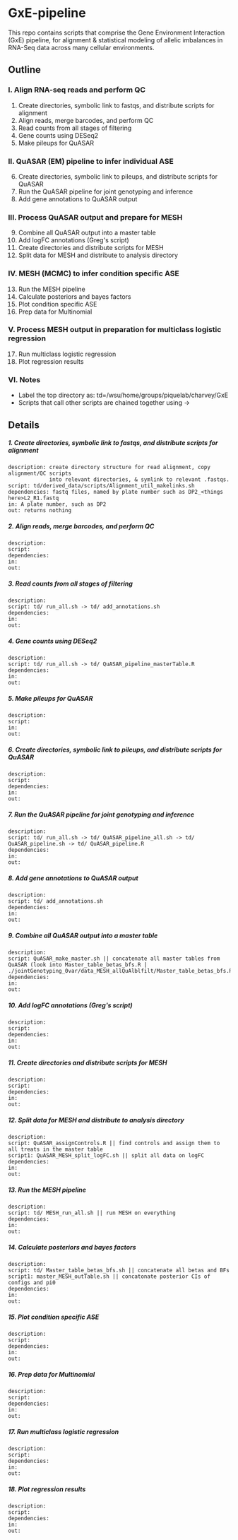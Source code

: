 # GxE-pipeline

This repo contains scripts that comprise the Gene Environment Interaction (GxE) pipeline, for alignment & statistical modeling of allelic imbalances in RNA-Seq data across many cellular environments.

## Outline
### I. Align RNA-seq reads and perform QC
  1. Create directories, symbolic link to fastqs, and distribute scripts for alignment
  2. Align reads, merge barcodes, and perform QC
  3. Read counts from all stages of filtering
  4. Gene counts using DESeq2
  5. Make pileups for QuASAR

### II. QuASAR (EM) pipeline to infer individual ASE
6. Create directories, symbolic link to pileups, and distribute scripts for QuASAR
7. Run the QuASAR pipeline for joint genotyping and inference   
8. Add gene annotations to QuASAR output

### III. Process QuASAR output and prepare for MESH 
  9. Combine all QuASAR output into a master table
  10. Add logFC annotations (Greg's script)
  11. Create directories and distribute scripts for MESH	
  12. Split data for MESH and distribute to analysis directory

### IV. MESH (MCMC) to infer condition specific ASE
  13. Run the MESH pipeline
  14. Calculate posteriors and bayes factors
  15. Plot condition specific ASE
  16. Prep data for Multinomial

### V. Process MESH output in preparation for multiclass logistic regression
  17. Run multiclass logistic regression
  18. Plot regression results

### VI. Notes
  * Label the top directory as: td=/wsu/home/groups/piquelab/charvey/GxE
  * Scripts that call other scripts are chained together using ->

## Details
##### 1. Create directories, symbolic link to fastqs, and distribute scripts for alignment
    description: create directory structure for read alignment, copy alignment/QC scripts
                 into relevant directories, & symlink to relevant .fastqs.
    script: td/derived_data/scripts/Alignment_util_makelinks.sh 
    dependencies: fastq files, named by plate number such as DP2_<things here>L2_R1.fastq 
    in: A plate number, such as DP2
    out: returns nothing

##### 2. Align reads, merge barcodes, and perform QC 
    description:
    script:  
    dependencies:
    in:
    out:

##### 3. Read counts from all stages of filtering
    description:
    script: td/ run_all.sh -> td/ add_annotations.sh  
    dependencies:
    in:
    out:

##### 4. Gene counts using DESeq2
    description:
    script: td/ run_all.sh -> td/ QuASAR_pipeline_masterTable.R 
    dependencies:
    in:
    out:

##### 5. Make pileups for QuASAR
    description: 
    script: 
    in:
    out:

##### 6. Create directories, symbolic link to pileups, and distribute scripts for QuASAR
    description: 
    script: 
    dependencies:
    in:
    out:

##### 7. Run the QuASAR pipeline for joint genotyping and inference
    description: 
    script: td/ run_all.sh -> td/ QuASAR_pipeline_all.sh -> td/ QuASAR_pipeline.sh -> td/ QuASAR_pipeline.R
    dependencies:
    in:
    out:

##### 8. Add gene annotations to QuASAR output
    description: 
    script: td/ add_annotations.sh 
    dependencies:
    in:
    out:

##### 9. Combine all QuASAR output into a master table
    description: 
    script: QuASAR_make_master.sh || concatenate all master tables from QuASAR (look into Master_table_betas_bfs.R | ./jointGenotyping_0var/data_MESH_allQuAlblfilt/Master_table_betas_bfs.R) 
    dependencies:
    in:
    out:

##### 10. Add logFC annotations (Greg's script)
    description:  
    script: 
    dependencies:
    in:
    out:


##### 11. Create directories and distribute scripts for MESH
    description: 
    script: 
    dependencies:
    in:
    out:

##### 12. Split data for MESH and distribute to analysis directory
    description: 
    script: QuASAR_assignControls.R || find controls and assign them to all treats in the master table
    script1: QuASAR_MESH_split_logFC.sh || split all data on logFC 
    dependencies:
    in:
    out:

##### 13. Run the MESH pipeline
    description: 
    script: td/ MESH_run_all.sh || run MESH on everything
    dependencies:
    in:
    out:

##### 14. Calculate posteriors and bayes factors
    description: 
    script: td/ Master_table_betas_bfs.sh || concatenate all betas and BFs 
    script1: master_MESH_outTable.sh || concatonate posterior CIs of configs and pi0
    dependencies:
    in:
    out:

##### 15. Plot condition specific ASE
    description: 
    script: 
    dependencies:
    in:
    out:

##### 16. Prep data for Multinomial
    description: 
    script: 
    dependencies:
    in:
    out:

##### 17. Run multiclass logistic regression
    description: 
    script: 
    dependencies:
    in:
    out:

##### 18. Plot regression results 
    description: 
    script: 
    dependencies:
    in:
    out:



